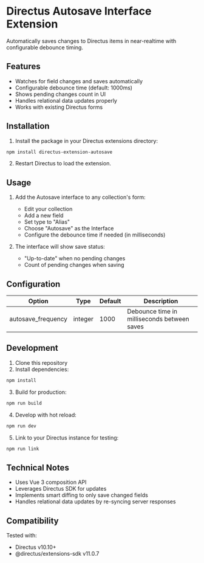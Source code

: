 # Directus Autosave Interface Extension

Automatically saves changes to Directus items in near-realtime with configurable debounce timing.

## Features

- Watches for field changes and saves automatically
- Configurable debounce time (default: 1000ms)
- Shows pending changes count in UI
- Handles relational data updates properly
- Works with existing Directus forms

## Installation

1. Install the package in your Directus extensions directory:
```bash
npm install directus-extension-autosave
```

2. Restart Directus to load the extension.

## Usage

1. Add the Autosave interface to any collection's form:
   - Edit your collection
   - Add a new field
   - Set type to "Alias"
   - Choose "Autosave" as the Interface
   - Configure the debounce time if needed (in milliseconds)

2. The interface will show save status:
   - "Up-to-date" when no pending changes
   - Count of pending changes when saving

## Configuration

Option | Type | Default | Description
-------|------|---------|------------
autosave_frequency | integer | 1000 | Debounce time in milliseconds between saves

## Development

1. Clone this repository
2. Install dependencies:
```bash
npm install
```

3. Build for production:
```bash
npm run build
```

4. Develop with hot reload:
```bash
npm run dev
```

5. Link to your Directus instance for testing:
```bash
npm run link
```

## Technical Notes

- Uses Vue 3 composition API
- Leverages Directus SDK for updates
- Implements smart diffing to only save changed fields
- Handles relational data updates by re-syncing server responses

## Compatibility

Tested with:
- Directus v10.10+
- @directus/extensions-sdk v11.0.7
